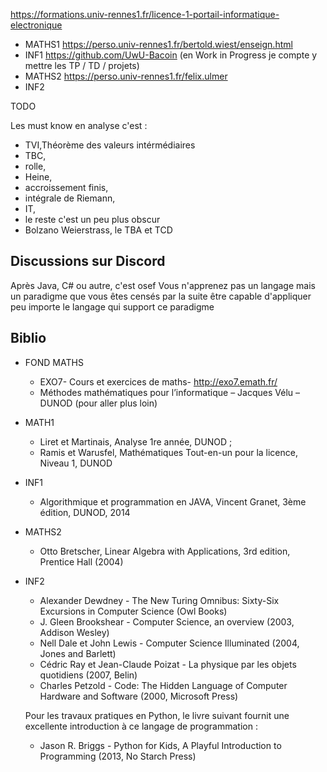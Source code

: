 https://formations.univ-rennes1.fr/licence-1-portail-informatique-electronique

- MATHS1 https://perso.univ-rennes1.fr/bertold.wiest/enseign.html
- INF1 https://github.com/UwU-Bacoin (en Work in Progress je compte y mettre les TP / TD / projets)
- MATHS2 https://perso.univ-rennes1.fr/felix.ulmer
- INF2

TODO

Les must know en analyse c'est :

- TVI,Théorème des valeurs intérmédiaires
- TBC, 
- rolle, 
- Heine, 
- accroissement finis, 
- intégrale de Riemann, 
- IT, 
- le reste c'est un peu plus obscur
- Bolzano Weierstrass, le TBA et TCD

## Discussions sur Discord

Après Java, C# ou autre, c'est osef
Vous n'apprenez pas un langage mais un paradigme que vous êtes censés par la suite être capable d'appliquer peu importe le langage qui support ce paradigme

## Biblio

- FOND MATHS
  - EXO7- Cours et exercices de maths- http://exo7.emath.fr/
  - Méthodes mathématiques pour l’informatique – Jacques Vélu – DUNOD (pour aller plus loin)

- MATH1
  - Liret et Martinais, Analyse 1re année, DUNOD ;
  - Ramis et Warusfel, Mathématiques Tout-en-un pour la licence, Niveau 1, DUNOD

- INF1
  - Algorithmique et programmation en JAVA, Vincent Granet, 3ème édition, DUNOD, 2014

- MATHS2
  - Otto Bretscher, Linear Algebra with Applications, 3rd edition, Prentice Hall (2004)

- INF2

  - Alexander Dewdney - The New Turing Omnibus: Sixty-Six Excursions in Computer Science (Owl Books)
  - J. Gleen Brookshear - Computer Science, an overview (2003, Addison Wesley)
  - Nell Dale et John Lewis - Computer Science Illuminated (2004, Jones and Barlett)
  - Cédric Ray et Jean-Claude Poizat - La physique par les objets quotidiens (2007, Belin)
  - Charles Petzold - Code: The Hidden Language of Computer Hardware and Software (2000, Microsoft Press)

  Pour les travaux pratiques en Python, le livre suivant fournit une excellente introduction à ce langage de programmation :

  - Jason R. Briggs - Python for Kids, A Playful Introduction to Programming (2013, No Starch Press)
